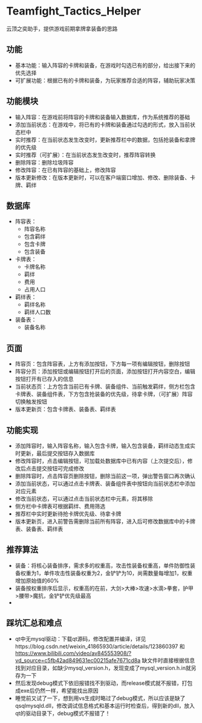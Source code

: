 # Teamfight_Tactics_Helper
云顶之奕助手，提供游戏前期拿牌拿装备的思路

## 功能
- 基本功能：输入阵容的卡牌和装备，在游戏时勾选已有的部分，给出接下来的优先选择
- 可扩展功能：根据已有的卡牌和装备，为玩家推荐合适的阵容，辅助玩家决策

## 功能模块
- 输入阵容：在游戏前将阵容的卡牌和装备输入数据库，作为系统推荐的基础
- 添加当前状态：在游戏中，将已有的卡牌和装备通过勾选的形式，放入当前状态栏中
- 实时推荐：在当前状态发生改变时，更新推荐栏中的数据，包括抢装备和拿牌的优先级
- 实时推荐（可扩展）：在当前状态发生改变时，推荐阵容转换
- 删除阵容：删除垃圾阵容
- 修改阵容：在已有阵容的基础上，修改阵容
- 版本更新修改：在版本更新时，可以在客户端窗口增加、修改、删除装备、卡牌、羁绊

## 数据库
- 阵容表：
  - 阵容名称
  - 包含羁绊
  - 包含卡牌
  - 包含装备
- 卡牌表：
  - 卡牌名称
  - 羁绊
  - 费用
  - 占用人口
- 羁绊表：
  - 羁绊名称
  - 羁绊人口数
- 装备表：
  - 装备名称

## 页面
- 阵容页：包含阵容表，上方有添加按钮，下方每一项有编辑按钮，删除按钮
- 阵容分页：添加按钮或编辑按钮打开后的页面，添加按钮打开内容空白，编辑按钮打开有已存入的信息
- 当前状态页：上方包含当前已有卡牌、装备组件、当前触发羁绊，侧方栏包含卡牌表、装备组件表，下方包含抢装备的优先级，待拿卡牌，（可扩展）阵容切换触发按钮
- 版本更新页：包含卡牌表、装备表、羁绊表

## 功能实现
- 添加阵容时，输入阵容名称，输入包含卡牌，输入包含装备，羁绊动态生成实时更新，最后提交按钮存入数据库
- 修改阵容时，点击编辑按钮，可加载处数据库中已有内容（上次提交后），修改后点击提交按钮可完成修改
- 删除阵容时，点击阵容页删除按钮，删除当前这一项，弹出警告窗口再次确认
- 添加当前状态，可以通过点击卡牌表、装备组件表中按钮向当前状态栏中添加对应元素
- 修改当前状态，可以通过点击当前状态栏中元素，将其移除
- 侧方栏中卡牌表可根据羁绊、费用筛选
- 推荐栏中实时更新待抢卡牌优先级、待拿卡牌
- 版本更新页，进入前警告需删除当前所有阵容，进入后可修改数据库中的卡牌表、装备表、羁绊表

## 推荐算法
- 装备：将核心装备排序，需求多的权重高，攻击性装备权重高，单件防御性装备权重为1，单件攻击性装备权重为2，金铲铲为10，尚需数量每增加1，权重增加原始值的60%
- 装备按权重排序后显示，权重高的在前，大剑>大棒>攻速>水滴>拳套，护甲>腰带>魔抗，金铲铲优先级最高
- 

## 踩坑汇总和难点
- qt中无mysql驱动：下载qt源码，修改配置并编译，详见https://blog.csdn.net/weixin_41865930/article/details/123860397 和 https://www.bilibili.com/video/av845553908/?vd_source=c5fb42ad849631ec00215afe7671cd8a 缺文件时直接根据信息找到对应目录，如缺少mysql_version.h，发现变成了mysql_version.h.in就另存为一下
- 然后发现debug模式下依旧报错找不到驱动，而release模式就不报错，打包成exe后仍然一样，希望能找出原因
- 睡觉前又试了一下，想到用vs生成时略过了debug模式，所以应该是缺了qsqlmysqld.dll，修改调试信息格式和基本运行时检查后，得到新的dll，放入qt的驱动目录下，debug模式不报错了！